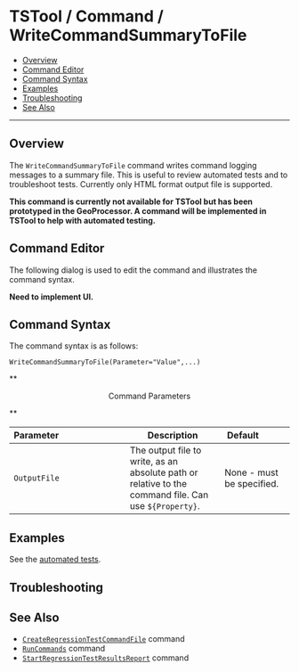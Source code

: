 # TSTool / Command / WriteCommandSummaryToFile #

* [Overview](#overview)
* [Command Editor](#command-editor)
* [Command Syntax](#command-syntax)
* [Examples](#examples)
* [Troubleshooting](#troubleshooting)
* [See Also](#see-also)

-------------------------

## Overview ##

The `WriteCommandSummaryToFile` command writes command logging messages to a summary file.
This is useful to review automated tests and to troubleshoot tests.
Currently only HTML format output file is supported.

**This command is currently not available for TSTool but has been prototyped in the GeoProcessor.
A command will be implemented in TSTool to help with automated testing.**

## Command Editor ##

The following dialog is used to edit the command and illustrates the command syntax.

**Need to implement UI.**

## Command Syntax ##

The command syntax is as follows:

```text
WriteCommandSummaryToFile(Parameter="Value",...)
```
**<p style="text-align: center;">
Command Parameters
</p>**

| **Parameter**&nbsp;&nbsp;&nbsp;&nbsp;&nbsp;&nbsp;&nbsp;&nbsp;&nbsp;&nbsp;&nbsp;&nbsp;&nbsp;&nbsp;&nbsp;&nbsp;&nbsp;&nbsp;&nbsp;&nbsp;&nbsp;&nbsp;&nbsp;&nbsp;&nbsp;&nbsp; | **Description** | **Default**&nbsp;&nbsp;&nbsp;&nbsp;&nbsp;&nbsp;&nbsp;&nbsp;&nbsp;&nbsp; |
| --------------|-----------------|----------------- |
| `OutputFile` | The output file to write, as an absolute path or relative to the command file.  Can use `${Property}`. | None - must be specified. |

## Examples ##

See the [automated tests](https://github.com/OpenWaterFoundation/cdss-app-tstool-test/tree/master/test/regression/commands/general/WriteCommandSummaryToFile).

## Troubleshooting ##

## See Also ##

* [`CreateRegressionTestCommandFile`](../CreateRegressionTestCommandFile/CreateRegressionTestCommandFile) command
* [`RunCommands`](../RunCommands/RunCommands) command
* [`StartRegressionTestResultsReport`](../StartRegressionTestResultsReport/StartRegressionTestResultsReport) command
